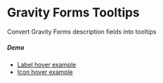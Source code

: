 Gravity Forms Tooltips
===========

Convert Gravity Forms description fields into tooltips

##### Demo
* [Label hover example](http://sandbox.norcross.co/gf-tooltips/form-example/)
* [Icon hover example](http://sandbox.norcross.co/gf-tooltips/form-icon-example/)
